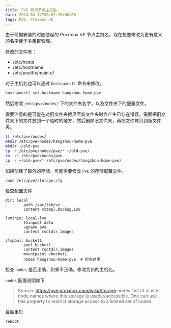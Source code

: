```yaml
---
title: PVE 修改节点主机名
date: 2024-04-12T00:07:35+08:00
tags: PVE, Proxmox VE
---
```


由于前期安装的时随便起的 Proxmox VE 节点主机名，现在想要修改为更有意义的名字便于多集群管理。

<!-- more -->

修改的文件有：

- /etc/hosts
- /etc/hostname
- /etc/postfix/main.cf

对于主机名也可以通过 `hostnamectl` 命令来修改。

```bash
hostnamectl set-hostname hangzhou-home-pve
```

然后修改 `/etc/pve/nodes/` 下的文件夹名字，以及文件夹下的配置文件。

需要注意的是可能在对旧文件夹拷贝至新文件夹时会产生已存在错误，需要把旧文件夹下的文件放到一个临时的地方，然后删除旧文件夹，再把文件拷贝到新文件夹。

```bash
ll /etc/pve/nodes/
mkdir /etc/pve/nodes/hangzhou-home-pve
mkdir ~/old-pve
cp -r /etc/pve/nodes/pve/* ~/old-pve/
rm -rf /etc/pve/nodes/pve
cp -r ~/old-pve/* /etc/pve/nodes/hangzhou-home-pve/
```

如果创建了额外的存储，可能需要修改 `PVE` 的存储配置文件。

```bash
nano /etc/pve/storage.cfg
```

检查配置文件

```text
dir: local
        path /var/lib/vz
        content vztmpl,backup,iso

lvmthin: local-lvm
        thinpool data
        vgname pve
        content rootdir,images

zfspool: bucket1
        pool bucket1
        content rootdir,images
        mountpoint /bucket1
        nodes hangzhou-home-pve  # 检查这里
```

检查 `nodes` 是否正确，如果不正确，修改为新的主机名。

`nodes` 配置说明如下

> Source: <https://pve.proxmox.com/wiki/Storage>
> nodes
> List of cluster node names where this storage is usable/accessible. One can use this property to restrict storage access to a limited set of nodes.

最后重启

```bash
reboot
```
